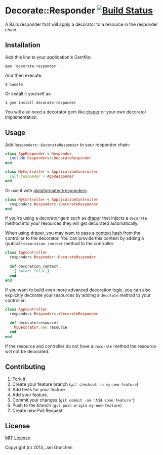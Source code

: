 # Decorate::Responder [![Build Status](https://travis-ci.org/jgraichen/decorate-responder.png?branch=master)](https://travis-ci.org/jgraichen/decorate-responder)

A Rails responder that will apply a decorator to a resource in the responder chain.

## Installation

Add this line to your application's Gemfile:

    gem 'decorate-responder'

And then execute:

    $ bundle

Or install it yourself as:

    $ gem install decorate-responder

You will also need a decorator gem like [draper](https://github.com/drapergem/draper) or your own decorator implementation.

## Usage

Add `Responders::DecorateResponder` to your responder chain:

```ruby
class AppResponder < Responder
  include Responders::DecorateResponder
end

class MyController < ApplicationController
  self.responder = AppResponder
end
```

Or use it with [plataformatec/responders](https://github.com/plataformatec/responders):

```ruby
class MyController < ApplicationController
  responders Responders::DecorateResponder
end
```

If you're using a decorator gem such as [draper](https://github.com/drapergem/draper) that injects a `decorate` method into your resources they will get decorated automatically.

When using draper, you may want to pass a [context hash](https://github.com/drapergem/draper#adding-context) from the controller to the decorator.
You can provide this context by adding a (public!) `decoration_context` method to the controller:

```ruby
class AppController
  responders Responder::DecorateResponder
  
  def decoration_context
    { color: false }
  end
end
```

If you want to build even more advanced decoration logic, you can also explicitly decorate your resources by adding a `decorate` method to your controller:

```ruby
class AppController
  responders Responders::DecorateResponder

  def decorate(resource)
  	MyDecorator.new resource
  end
end
```

If the resource and controller do not have a `decorate` method the resource will not be decorated.

## Contributing

1. Fork it
2. Create your feature branch (`git checkout -b my-new-feature`)
3. Add tests for your feature.
4. Add your feature.
5. Commit your changes (`git commit -am 'Add some feature'`)
6. Push to the branch (`git push origin my-new-feature`)
7. Create new Pull Request

## License

[MIT License](http://www.opensource.org/licenses/mit-license.php)

Copyright (c) 2013, Jan Graichen
